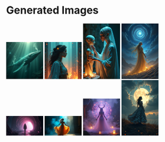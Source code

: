 # Generated Images



<img src="2025_07_01_01.png" width="100"/> <img src="2025_07_01_02.png" width="100"/> <img src="2025_07_01_03.png" width="100"/> <img src="2025_07_01_04.png" width="100"/> <img src="2025_07_01_05.png" width="100"/> <img src="2025_07_01_06.png" width="100"/> <img src="2025_07_01_07.png" width="100"/> <img src="2025_07_01_08.png" width="100"/>